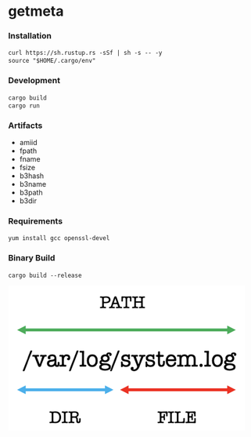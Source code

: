 # getmeta

### Installation

```
curl https://sh.rustup.rs -sSf | sh -s -- -y
source "$HOME/.cargo/env"
```

### Development

```
cargo build
cargo run
```

### Artifacts

- amiid
- fpath
- fname
- fsize
- b3hash
- b3name
- b3path
- b3dir

### Requirements

```
yum install gcc openssl-devel
```

### Binary Build

```
cargo build --release
```

![Meta Information](images/matchmeta.png)